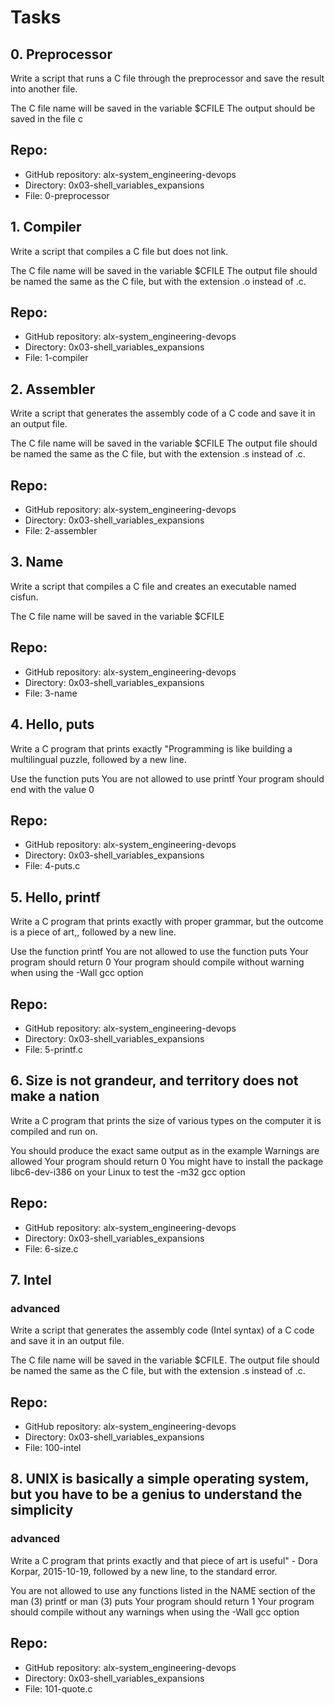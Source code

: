 # Tasks
## 0. Preprocessor

Write a script that runs a C file through the preprocessor and save the result into another file.

The C file name will be saved in the variable $CFILE
The output should be saved in the file c

## Repo:

* GitHub repository: alx-system_engineering-devops
* Directory: 0x03-shell_variables_expansions
* File: 0-preprocessor
    
## 1. Compiler
Write a script that compiles a C file but does not link.

The C file name will be saved in the variable $CFILE
The output file should be named the same as the C file, but with the extension .o instead of .c.

## Repo:

* GitHub repository: alx-system_engineering-devops
* Directory: 0x03-shell_variables_expansions
* File: 1-compiler
    
## 2. Assembler

Write a script that generates the assembly code of a C code and save it in an output file.

The C file name will be saved in the variable $CFILE
The output file should be named the same as the C file, but with the extension .s instead of .c.

## Repo:

* GitHub repository: alx-system_engineering-devops
* Directory: 0x03-shell_variables_expansions
* File: 2-assembler
    
## 3. Name

Write a script that compiles a C file and creates an executable named cisfun.

The C file name will be saved in the variable $CFILE

## Repo:

* GitHub repository: alx-system_engineering-devops
* Directory: 0x03-shell_variables_expansions
* File: 3-name
    
## 4. Hello, puts

Write a C program that prints exactly "Programming is like building a multilingual puzzle, followed by a new line.

Use the function puts
You are not allowed to use printf
Your program should end with the value 0

## Repo:

* GitHub repository: alx-system_engineering-devops
* Directory: 0x03-shell_variables_expansions
* File: 4-puts.c
    
## 5. Hello, printf

Write a C program that prints exactly with proper grammar, but the outcome is a piece of art,, followed by a new line.

Use the function printf
You are not allowed to use the function puts
Your program should return 0
Your program should compile without warning when using the -Wall gcc option

## Repo:

* GitHub repository: alx-system_engineering-devops
* Directory: 0x03-shell_variables_expansions
* File: 5-printf.c
    
## 6. Size is not grandeur, and territory does not make a nation

Write a C program that prints the size of various types on the computer it is compiled and run on.

You should produce the exact same output as in the example
Warnings are allowed
Your program should return 0
You might have to install the package libc6-dev-i386 on your Linux to test the -m32 gcc option

## Repo:

* GitHub repository: alx-system_engineering-devops
* Directory: 0x03-shell_variables_expansions
* File: 6-size.c
    
## 7. Intel
### advanced

Write a script that generates the assembly code (Intel syntax) of a C code and save it in an output file.

The C file name will be saved in the variable $CFILE.
The output file should be named the same as the C file, but with the extension .s instead of .c.

## Repo:

* GitHub repository: alx-system_engineering-devops
* Directory: 0x03-shell_variables_expansions
* File: 100-intel
    
## 8. UNIX is basically a simple operating system, but you have to be a genius to understand the simplicity
### advanced

Write a C program that prints exactly and that piece of art is useful" - Dora Korpar, 2015-10-19, followed by a new line, to the standard error.

You are not allowed to use any functions listed in the NAME section of the man (3) printf or man (3) puts
Your program should return 1
Your program should compile without any warnings when using the -Wall gcc option

## Repo:

* GitHub repository: alx-system_engineering-devops
* Directory: 0x03-shell_variables_expansions
* File: 101-quote.c

